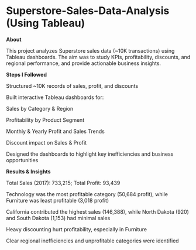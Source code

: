 # Superstore-Sales-Data-Analysis (Using Tableau)

 **About**

This project analyzes Superstore sales data (~10K transactions) using Tableau dashboards. The aim was to study KPIs, profitability, discounts, and regional performance, and provide actionable business insights.

**Steps I Followed**

Structured ~10K records of sales, profit, and discounts

Built interactive Tableau dashboards for:

Sales by Category & Region

Profitability by Product Segment

Monthly & Yearly Profit and Sales Trends

Discount impact on Sales & Profit

Designed the dashboards to highlight key inefficiencies and business opportunities

**Results & Insights**

Total Sales (2017): 733,215; Total Profit: 93,439

Technology was the most profitable category (50,684 profit), while Furniture was least profitable (3,018 profit)

California contributed the highest sales (146,388), while North Dakota (920) and South Dakota (1,153) had minimal sales

Heavy discounting hurt profitability, especially in Furniture

Clear regional inefficiencies and unprofitable categories were identified


